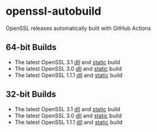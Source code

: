# openssl-autobuild
OpenSSL releases automatically built with GitHub Actions

## 64-bit Builds

* The latest OpenSSL 3.1
  [dll](https://www.stunnel.org/openssl/windows/openssl-3.1-x64-dll.zip) and
  [static](https://www.stunnel.org/openssl/windows/openssl-3.1-x64-static.zip) build
* The latest OpenSSL 3.0
  [dll](https://www.stunnel.org/openssl/windows/openssl-3.0-x64-dll.zip) and
  [static](https://www.stunnel.org/openssl/windows/openssl-3.0-x64-static.zip) build
* The latest OpenSSL 1.1.1
  [dll](https://www.stunnel.org/openssl/windows/openssl-1.1.1-x64-dll.zip) and
  [static](https://www.stunnel.org/openssl/windows/openssl-1.1.1-x64-static.zip) build

## 32-bit Builds

* The latest OpenSSL 3.1
  [dll](https://www.stunnel.org/openssl/windows/openssl-3.1-x86-dll.zip) and
  [static](https://www.stunnel.org/openssl/windows/openssl-3.1-x86-static.zip) build
* The latest OpenSSL 3.0
  [dll](https://www.stunnel.org/openssl/windows/openssl-3.0-x86-dll.zip) and
  [static](https://www.stunnel.org/openssl/windows/openssl-3.0-x86-static.zip) build
* The latest OpenSSL 1.1.1
  [dll](https://www.stunnel.org/openssl/windows/openssl-1.1.1-x86-dll.zip) and
  [static](https://www.stunnel.org/openssl/windows/openssl-1.1.1-x86-static.zip) build
